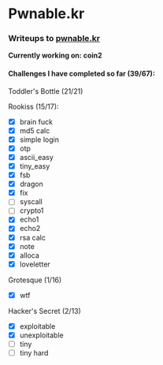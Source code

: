 # Pwnable.kr
### Writeups to [pwnable.kr](https://pwnable.kr) 


**Currently working on:  coin2**


#### Challenges I have completed so far (39/67): 


Toddler's Bottle (21/21)

Rookiss (15/17):
- [x] brain fuck
- [x] md5 calc
- [x] simple login
- [x] otp
- [x] ascii_easy
- [x] tiny_easy
- [x] fsb
- [x] dragon
- [x] fix
- [ ] syscall
- [ ] crypto1
- [x] echo1
- [x] echo2
- [x] rsa calc
- [x] note
- [x] alloca
- [x] loveletter

Grotesque (1/16)
- [x] wtf
      
 Hacker's Secret (2/13)
- [x] exploitable
- [x] unexploitable
- [ ] tiny
- [ ] tiny hard
